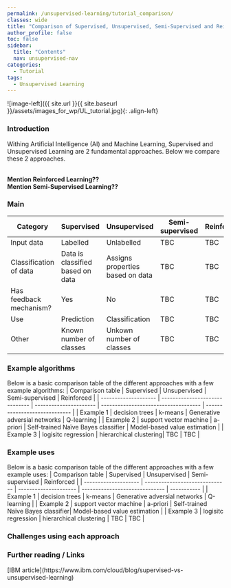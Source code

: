 ```yaml
---
permalink: /unsupervised-learning/tutorial_comparison/
classes: wide
title: "Comparison of Supervised, Unsupervised, Semi-Supervised and Reinforced "
author_profile: false
toc: false
sidebar:
  title: "Contents"
  nav: unsupervised-nav
categories:
  - Tutorial
tags:
  - Unsupervised Learning
---
```



![image-left]({{ site.url }}{{ site.baseurl }}/assets/images_for_wp/UL_tutorial.jpg){: .align-left}


<h3>Introduction</h3>
Withing Artificial Intelligence (AI) and Machine Learning, Supervised and Unsupervised Learning are 2 fundamental approaches.  Below we compare these 2 approaches.

<br><b>Mention Reinforced Learning??</b>
<br><b>Mention Semi-Supervised Learning??</b>

<h3>Main</h3>

| Category                         | Supervised                       | Unsupervised                     | Semi-supervised                  | Reinforced                     |
| -------------------------------- | -------------------------------- | -------------------------------- | -------------------------------- | -------------------------------- |
| Input data                       | Labelled                         | Unlabelled                       | TBC                       |TBC                       |
| Classification of data           | Data is classified based on data | Assigns properties based on data |TBC                       |TBC                       |
| Has feedback mechanism?          | Yes                              | No                               |TBC                       |TBC                       |
| Use                              | Prediction                       | Classification                   |TBC                       |TBC                       |
| Other                            | Known number of classes          | Unkown number of classes         |TBC                       |TBC                       |


<h3>Example algorithms</h3>
Below is a basic comparison table of the different approaches with a few example algorithms:
| Comparison table     | Supervised                     | Unsupervised           | Semi-supervised                      | Reinforced                    |
| -------------------- | ------------------------------ | ---------------------- | ------------------------------------ | ----------------------------- |
| Example 1            | decision trees                 | k-means                |  Generative adversial networks       |  Q-learning                   |
| Example 2            | support vector machine         | a-priori               |  Self-trained Naïve Bayes classifier |  Model-based value estimation |
| Example 3            | logisitc regression            | hierarchical clustering|  TBC                                 |  TBC                          |

<h3>Example uses</h3>
Below is a basic comparison table of the different approaches with a few example uses:
| Comparison table     | Supervised                     | Unsupervised          | Semi-supervised                | Reinforced  |
| -------------------- | ------------------------------ | --------------------- | ------------------------------ | ----------- |
| Example 1   | decision trees                 | k-means                         |  Generative adversial networks      |  Q-learning                   |
| Example 2   | support vector machine         | a-priori                        |  Self-trained Naïve Bayes classifier|  Model-based value estimation |
| Example 3   | logisitc regression            | hierarchical clustering         |  TBC                                |  TBC                          |

<h3>Challenges using each approach</h3>

<h3>Further reading / Links</h3>
[IBM article](https://www.ibm.com/cloud/blog/supervised-vs-unsupervised-learning)
